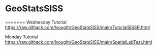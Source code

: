 # GeoStatsSISS

=======
Wednesday Tutorial
https://raw.githack.com/lvought/GeoStatsSISS/main/TutorialSISSR.html

Monday Tutorial
https://raw.githack.com/lvought/GeoStatsSISS/main/SpatialLabTest.html

